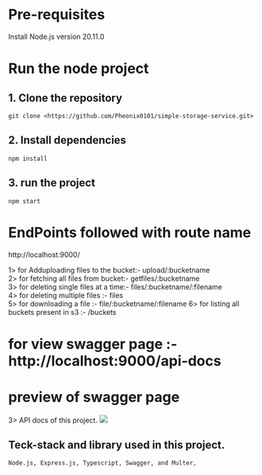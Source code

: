 # Pre-requisites
Install Node.js version 20.11.0

# Run the node project
## 1. Clone the repository
```git clone <https://github.com/Pheonix0101/simple-storage-service.git>```

## 2. Install dependencies
```npm install```

## 3. run the project
`npm start`



# EndPoints followed with route name
http://localhost:9000/

1> for Adduploading files to the bucket:- upload/:bucketname  
2> for fetching all files from bucket:- getfiles/:bucketname  
3> for deleting single files at a time:- files/:bucketname/:filename  
4> for deleting multiple files :- files     
5> for downloading a file :- file/:bucketname/:filename
6> for listing all buckets present in s3 :- /buckets




#  for view swagger page :- http://localhost:9000/api-docs


# preview of swagger page
3> API docs of this project.
   ![](<swagger API docs.png>)






## Teck-stack and library used in this project.
`Node.js, Express.js, Typescript, Swagger, and Multer,`   
